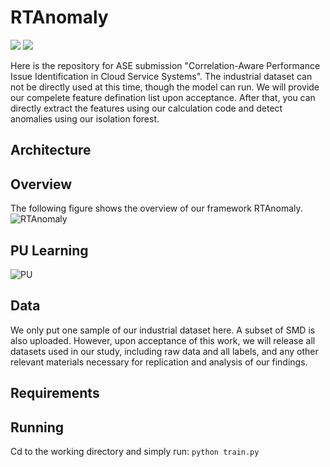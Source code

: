 # RTAnomaly

![](https://img.shields.io/badge/version-1.0-blue.svg) 
![](https://img.shields.io/badge/language-python-orange.svg)

Here is the repository for ASE submission "Correlation-Aware Performance Issue Identification in Cloud Service Systems".
The industrial dataset can not be directly used at this time, though the model can run. We will provide our compelete feature defination list upon acceptance.
After that, you can directly extract the features using our calculation code and detect anomalies using our isolation forest.

## Architecture

## Overview
The following figure shows the overview of our framework RTAnomaly.
![RTAnomaly](https://github.com/ASE-Submission/RTAnomaly/assets/131580646/e6a21e32-d5bf-49c4-9e48-18f124f4083e)

## PU Learning
![PU](https://github.com/ASE-Submission/RTAnomaly/assets/131580646/5d25a172-4f02-4423-8c5f-f5c54d99e0c9)

## Data
We only put one sample of our industrial dataset here. A subset of SMD is also uploaded. However, upon acceptance of this work, we will release all datasets used in our study, including raw data and all labels, and any other relevant materials necessary for replication and analysis of our findings.

## Requirements


## Running
Cd to the working directory and simply run:
```python train.py```
